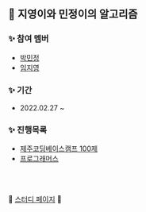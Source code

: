 ## 📕 지영이와 민정이의 알고리즘

### ✨ 참여 멤버
- [박민정](https://github.com/minjeongcode)
- [임지영](https://github.com/jyapril)

### ✨ 기간
- 2022.02.27 ~

### ✨ 진행목록
- [제주코딩베이스캠프 100제](http://paullab.co.kr/codefestival.html)
- [프로그래머스](https://programmers.co.kr/learn/challenges?tab=all_challenges) 
<br>
<br>

🎀 [스터디 페이지](https://wealthy-radium-29a.notion.site/69db24b956564612a7f7875cf1b14316) 🎀
